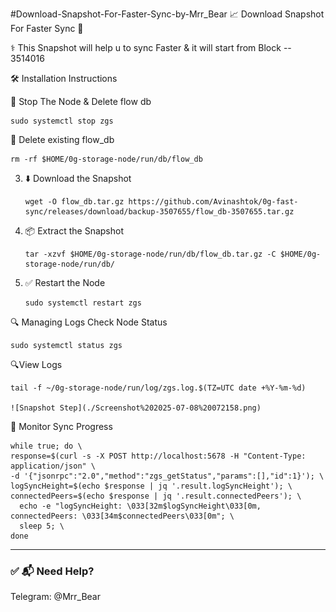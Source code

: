 #Download-Snapshot-For-Faster-Sync-by-Mrr_Bear
📈 Download Snapshot For Faster Sync 🚀

⚕️ This Snapshot will help u to sync Faster & it will start from Block -- 3514016

🛠️ Installation Instructions

🔴 Stop The Node & Delete flow db

    sudo systemctl stop zgs 
🧹 Delete existing flow_db

    rm -rf $HOME/0g-storage-node/run/db/flow_db

3. ⬇️ Download the Snapshot

       wget -O flow_db.tar.gz https://github.com/Avinashtok/0g-fast-sync/releases/download/backup-3507655/flow_db-3507655.tar.gz

4. 📦 Extract the Snapshot

       tar -xzvf $HOME/0g-storage-node/run/db/flow_db.tar.gz -C $HOME/0g-storage-node/run/db/
   

5. ✅ Restart the Node

       sudo systemctl restart zgs
🔍 Managing Logs
   Check Node Status
        
    sudo systemctl status zgs

🔍View Logs

    tail -f ~/0g-storage-node/run/log/zgs.log.$(TZ=UTC date +%Y-%m-%d)

    ![Snapshot Step](./Screenshot%202025-07-08%20072158.png)


    
🧪 Monitor Sync Progress

    while true; do \
    response=$(curl -s -X POST http://localhost:5678 -H "Content-Type: application/json" \
    -d '{"jsonrpc":"2.0","method":"zgs_getStatus","params":[],"id":1}'); \
    logSyncHeight=$(echo $response | jq '.result.logSyncHeight'); \
    connectedPeers=$(echo $response | jq '.result.connectedPeers'); \
      echo -e "logSyncHeight: \033[32m$logSyncHeight\033[0m, connectedPeers: \033[34m$connectedPeers\033[0m"; \
      sleep 5; \
    done



---

### ✅ 📬 Need Help?
Telegram: @Mrr_Bear



    


